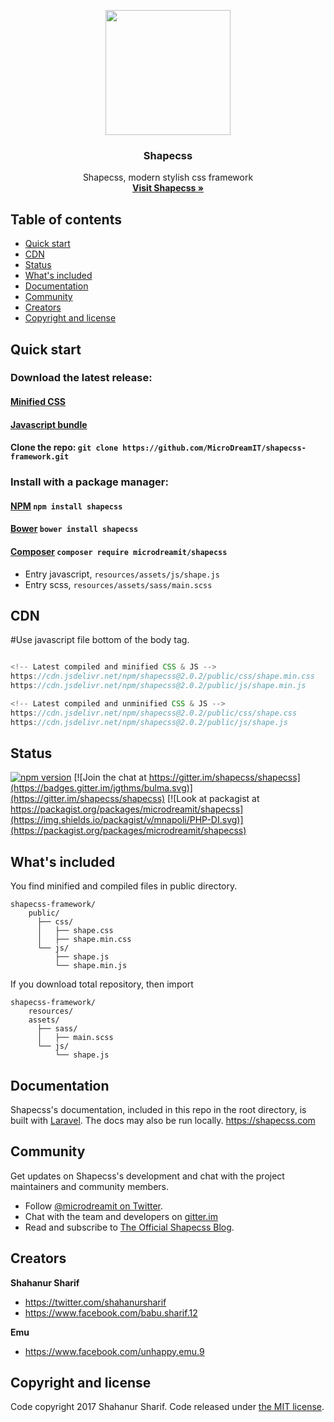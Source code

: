 <p align="center">
<a href="https://shapecss.com">
</a>

<img src="https://www.shapecss.com/images/svg/logo.svg" width="200px">

<h3 align="center">Shapecss</h3>

  <p align="center">
    Shapecss, modern stylish css framework
    <br>
    <a href="https://shapecss.com"><strong>Visit Shapecss &raquo;</strong></a>
  </p>

</p>

## Table of contents

- [Quick start](#quick-start)
- [CDN](#CDN)
- [Status](#status)
- [What's included](#whats-included)
- [Documentation](#documentation)
- [Community](#community)
- [Creators](#creators)
- [Copyright and license](#copyright-and-license)

## Quick start
### Download the latest release:
#### [Minified CSS](https://raw.githubusercontent.com/MicroDreamIT/shapecss-framework/master/public/css/shape.min.css)
#### [Javascript bundle](https://raw.githubusercontent.com/MicroDreamIT/shapecss-framework/master/public/js/shape.min.js)
#### Clone the repo: `git clone https://github.com/MicroDreamIT/shapecss-framework.git`

### Install with a package manager:
#### [NPM](https://www.npmjs.com) `npm install shapecss`
#### [Bower](https://bower.io) `bower install shapecss`
#### [Composer](https://packagist.org) `composer require microdreamit/shapecss`

- Entry javascript, `resources/assets/js/shape.js`
- Entry scss, `resources/assets/sass/main.scss`

## CDN

#Use javascript file bottom of the body tag.

```js

<!-- Latest compiled and minified CSS & JS -->
https://cdn.jsdelivr.net/npm/shapecss@2.0.2/public/css/shape.min.css
https://cdn.jsdelivr.net/npm/shapecss@2.0.2/public/js/shape.min.js

<!-- Latest compiled and unminified CSS & JS -->
https://cdn.jsdelivr.net/npm/shapecss@2.0.2/public/css/shape.css
https://cdn.jsdelivr.net/npm/shapecss@2.0.2/public/js/shape.js

```

## Status

[![npm version](https://img.shields.io/badge/npm-2.0.1-brightgreen.svg)](https://www.npmjs.com/package/shapecss)
[![Join the chat at https://gitter.im/shapecss/shapecss](https://badges.gitter.im/jgthms/bulma.svg)](https://gitter.im/shapecss/shapecss)
[![Look at packagist at https://packagist.org/packages/microdreamit/shapecss](https://img.shields.io/packagist/v/mnapoli/PHP-DI.svg)](https://packagist.org/packages/microdreamit/shapecss)

## What's included

You find minified and compiled files in public directory.

```
shapecss-framework/
    public/
      ├── css/
      │   ├── shape.css
      │   ├── shape.min.css
      └── js/
          ├── shape.js
          └── shape.min.js
```
If you download total repository, then import

```
shapecss-framework/
    resources/
    assets/
      ├── sass/
      │   ├── main.scss
      └── js/
          └── shape.js
```

## Documentation

Shapecss's documentation, included in this repo in the root directory, is built with [Laravel](https://laravel.com). The docs may also be run locally. <https://shapecss.com>

## Community

Get updates on Shapecss's development and chat with the project maintainers and community members.

- Follow [@microdreamit on Twitter](https://twitter.com/MicroDreamIT).
- Chat with the team and developers on [gitter.im](https://gitter.im/shapecss/shapecss)
- Read and subscribe to [The Official Shapecss Blog](https://blog.shapecss.com).

## Creators

**Shahanur Sharif**

- <https://twitter.com/shahanursharif>
- <https://www.facebook.com/babu.sharif.12>

**Emu**

- <https://www.facebook.com/unhappy.emu.9>


## Copyright and license

Code copyright 2017 Shahanur Sharif. Code released under [the MIT license](https://github.com/MicroDreamIT/shapecss-framework/blob/master/LICENSE).
